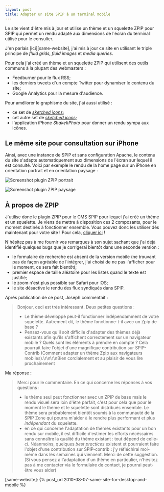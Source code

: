 ```yaml
---
layout: post
title: Adapter un site SPIP à un terminal mobile
---
```


Le site vient d'être mis à jour et utilise un thème et un squelette ZPIP pour
SPIP qui permet un rendu adapté aux dimensions de l'écran du terminal utilisé
pour le consulter.

J'en parlais [ici][same-website], j'ai mis à jour ce site en utilisant le triple
principe de _fluid grids_, _fluid images_ et _media queries_.

Pour cela j'ai créé un thème et un squelette ZPIP qui utilisent des outils
communs à la plupart des webmasters :

- Feedburner pour le flux RSS;
- les derniers tweets d'un compte Twitter pour dynamiser le contenu du site;
- Google Analytics pour la mesure d'audience.

Pour améliorer le graphisme du site, j'ai aussi utilisé :

- ce set de
  [_sketched icons_](http://www.charfishdesign.com/goodies/19-free-hand-drawn-sketch-icons/);
- cet autre set de
  [_sketched icons_](http://www.webdesignerdepot.com/2009/04/24-free-exclusive-vector-icons-handy/);
- l'application iPhone _ShakeItPhoto_ pour donner un rendu sympa aux icônes.

## Le même site pour consultation sur iPhone

Ainsi, avec une instance de SPIP et sans configuration Apache, le contenu du
site s'adapte automatiquement aux dimensions de l'écran sur lequel il est
consulté. Voici par exemple le rendu de la home page sur un iPhone en
orientation portrait et en orientation paysage :

![Screenshot plugin ZPIP portrait](../../assets/images/screenshot-zpip-1.png)

![Screenshot plugin ZPIP paysage](../../assets/images/screenshot-zpip-2.png)

## À propos de ZPIP

J'utilise donc le plugin ZPIP pour le CMS SPIP pour lequel j'ai créé un thème et
un squelette. Je viens de mettre à disposition ces 2 composants, pour le moment
destinés à fonctionner ensemble. Vous pouvez donc les utiliser dès maintenant
pour votre site ! Pour cela,
[cliquer ici](http://code.google.com/p/mfgridformobile/) !

N'hésitez pas à me fournir vos remarques à son sujet sachant que j'ai déjà
identifié quelques bugs que je corrigerai bientôt dans une seconde version :

- le formulaire de recherche est absent de la version mobile (ne trouvant pas de
  façon agréable de l'intégrer, j'ai choisi de ne pas l'afficher pour le moment,
  ce sera fait bientôt);
- premier espace de taille aléatoire pour les listes quand le texte est
  justifié;
- le zoom n'est plus possible sur Safari pour iOS;
- le site désactive le rendu des flux syndiqués dans SPIP.

Après publication de ce post, Joseph commentait :

> Bonjour, ceci est très intéressant. Deux petites questions :
>
> - Le thème développé peut-il fonctionner indépendamment de votre squelette.
>   Autrement dit, le thème fonctionne-t-il avec un Zpip de base ?
> - Pensez-vous qu'il soit difficile d'adapter des thèmes déjà existants afin
>   qu'ils s'affichent correctement sur un navigateur mobile ? Quels sont les
>   éléments à prendre en compte ? Cela pourrait faire l'objet d'une magnifique
>   contribution sur SPIP-Contrib (Comment adapter un thème Zpip aux navigateurs
>   mobiles).\r\n\r\nBien cordialement et au plaisir de vous lire prochainement

Ma réponse :

> Merci pour le commentaire. En ce qui concerne les réponses à vos questions :
>
> - le thème seul peut fonctionner avec un ZPIP de base mais le rendu visuel
>   sera loin d'être parfait, c'est pour cela que pour le moment le thème et le
>   squelette sont distribués ensemble. Le thème sera probablement bientôt
>   soumis à la communauté de la SPIP Zone qui pourra m'aider à le rendre plus
>   performant et plus _indépendant_ du squelette.
> - en ce qui concerne l'adaptation de thèmes existants pour un bon rendu sur
>   mobile, il est difficile d'estimer les efforts nécéssaires sans connaître la
>   qualité du thème existant : tout dépend de celle-ci. Néanmoins, quelques
>   _best practices_ existent et pourraient faire l'objet d'une contribution sur
>   SPIP-contrib : j'y réfléchirai moi-même dans les semaines qui viennent.
>   Merci de cette suggestion. (Si vous pensez à l'adaptation d'un thème en
>   particulier, n'hésitez pas à me contacter via le formulaire de contact, je
>   pourrai peut-être vous aider)

[same-website]: {% post_url 2010-08-07-same-site-for-desktop-and-mobile %}
